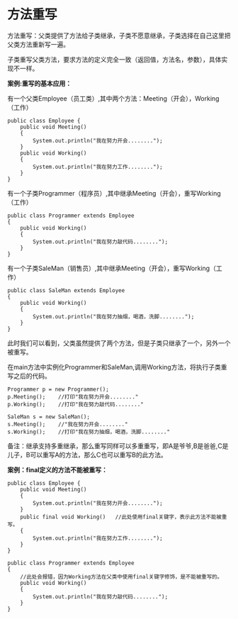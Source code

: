 # 方法重写

方法重写：父类提供了方法给子类继承，子类不愿意继承，子类选择在自己这里把父类方法重新写一遍。

子类重写父类方法，要求方法的定义完全一致（返回值，方法名，参数），具体实现不一样。

**案例:重写的基本应用：**

有一个父类Employee（员工类）,其中两个方法：Meeting（开会），Working（工作）

```
public class Employee {
    public void Meeting()
    {
        System.out.println("我在努力开会........");
    }
    public void Working()
    {
    	System.out.println("我在努力工作........");
    }
}
```

有一个子类Programmer（程序员）,其中继承Meeting（开会），重写Working（工作）

```
public class Programmer extends Employee
{
    public void Working()
    {
    	System.out.println("我在努力敲代码........");
    }
}
```

有一个子类SaleMan（销售员）,其中继承Meeting（开会），重写Working（工作）

```
public class SaleMan extends Employee
{
    public void Working()
    {
    	System.out.println("我在努力抽烟，喝酒，洗脚........");
    }
}
```

此时我们可以看到，父类虽然提供了两个方法，但是子类只继承了一个，另外一个被重写。

在main方法中实例化Programmer和SaleMan,调用Working方法，将执行子类重写之后的代码。

```
Programmer p = new Programmer();
p.Meeting();	//打印"我在努力开会........"
p.Working();	//打印"我在努力敲代码........"
		
SaleMan s = new SaleMan();
s.Meeting();	//"我在努力开会........"
s.Working();	//打印"我在努力抽烟，喝酒，洗脚........"
```

备注：继承支持多重继承，那么重写同样可以多重重写，即A是爷爷,B是爸爸,C是儿子，B可以重写A的方法，那么C也可以重写B的此方法。

**案例：final定义的方法不能被重写：**

```
public class Employee {
    public void Meeting()
    {
        System.out.println("我在努力开会........");
    }
    public final void Working()   //此处使用final关键字，表示此方法不能被重写。
    {
    	System.out.println("我在努力工作........");
    }
}
```

```
public class Programmer extends Employee
{
	//此处会报错，因为Working方法在父类中使用final关键字修饰，是不能被重写的。
    public void Working()   
    {
    	System.out.println("我在努力敲代码........");
    }
}
```

